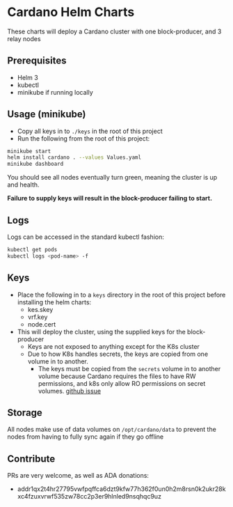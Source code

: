# Cardano Helm Charts
These charts will deploy a Cardano cluster with one block-producer, and 3 relay nodes

## Prerequisites
- Helm 3
- kubectl
- minikube if running locally

## Usage (minikube)
- Copy all keys in to `./keys` in the root of this project
- Run the following from the root of this project:
```sh
minikube start
helm install cardano . --values Values.yaml
minikube dashboard
```
You should see all nodes eventually turn green, meaning the cluster is up and health.

**Failure to supply keys will result in the block-producer failing to start.**

## Logs
Logs can be accessed in the standard kubectl fashion:
```sh
kubectl get pods
kubectl logs <pod-name> -f
```

## Keys
- Place the following in to a `keys` directory in the root of this project before installing the helm charts:
    - kes.skey
    - vrf.key 
    - node.cert
- This will deploy the cluster, using the supplied keys for the block-producer
    - Keys are not exposed to anything except for the K8s cluster
    - Due to how K8s handles secrets, the keys are copied from one volume in to another.
        - The keys must be copied from the `secrets` volume in to another volume because Cardano requires the files to have RW permissions, and k8s only allow RO permissions on secret volumes. [github issue](https://github.com/kubernetes/kubernetes/issues/62099)

## Storage
All nodes make use of data volumes on `/opt/cardano/data` to prevent the nodes from having to fully sync again if they go offline

## Contribute
PRs are very welcome, as well as ADA donations:
- addr1qx2t4hr27795vwfpqffca6dzt9kfw77h362f0un0h2m8rsn0k2ukr28kxc4fzuxvrwf535zw78cc2p3er9hlnled9nsqhqc9uz